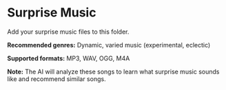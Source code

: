 # Surprise Music

Add your surprise music files to this folder.

**Recommended genres:** Dynamic, varied music (experimental, eclectic)

**Supported formats:** MP3, WAV, OGG, M4A

**Note:** The AI will analyze these songs to learn what surprise music sounds like and recommend similar songs.
